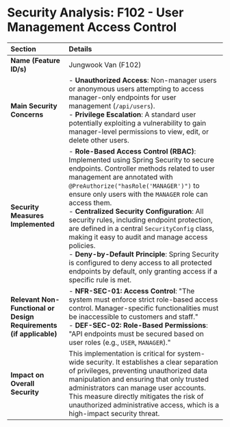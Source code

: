 # Security Analysis: F102 - User Management Access Control

| Section | Details |
| :--- | :--- |
| **Name (Feature ID/s)** | Jungwook Van (F102) |
| **Main Security Concerns** | - **Unauthorized Access**: Non-manager users or anonymous users attempting to access manager-only endpoints for user management (`/api/users`).<br>- **Privilege Escalation**: A standard user potentially exploiting a vulnerability to gain manager-level permissions to view, edit, or delete other users. |
| **Security Measures Implemented** | - **Role-Based Access Control (RBAC)**: Implemented using Spring Security to secure endpoints. Controller methods related to user management are annotated with `@PreAuthorize("hasRole('MANAGER')")` to ensure only users with the `MANAGER` role can access them.<br>- **Centralized Security Configuration**: All security rules, including endpoint protection, are defined in a central `SecurityConfig` class, making it easy to audit and manage access policies.<br>- **Deny-by-Default Principle**: Spring Security is configured to deny access to all protected endpoints by default, only granting access if a specific rule is met. |
| **Relevant Non-Functional or Design Requirements (if applicable)** | - **NFR-SEC-01: Access Control**: "The system must enforce strict role-based access control. Manager-specific functionalities must be inaccessible to customers and staff."<br>- **DEF-SEC-02: Role-Based Permissions**: "API endpoints must be secured based on user roles (e.g., `USER`, `MANAGER`)." |
| **Impact on Overall Security** | This implementation is critical for system-wide security. It establishes a clear separation of privileges, preventing unauthorized data manipulation and ensuring that only trusted administrators can manage user accounts. This measure directly mitigates the risk of unauthorized administrative access, which is a high-impact security threat. |
